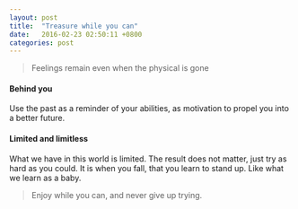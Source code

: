 ```yaml
---
layout: post
title:  "Treasure while you can"
date:   2016-02-23 02:50:11 +0800
categories: post
---
```

> Feelings remain even when the physical is gone 

#### Behind you

Use the past as a reminder of your abilities, as motivation to propel you into a better future.

#### Limited and limitless

What we have in this world is limited.
The result does not matter, just try as hard as you could.
It is when you fall, that you learn to stand up. 
Like what we learn as a baby.

> Enjoy while you can, and never give up trying.

